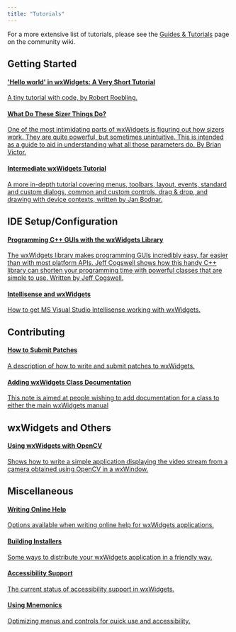 ```yaml
---
title: "Tutorials"
---
```


For a more extensive list of tutorials, please see the [Guides & Tutorials][1]
page on the community wiki.

[1]: http://wiki.wxwidgets.org/Guides_%26_Tutorials


## Getting Started

<div class="list-group">
  <a href="http://docs.wxwidgets.org/stable/overview_helloworld.html" class="list-group-item">
    <h4 class="list-group-item-heading">'Hello world' in wxWidgets: A Very Short Tutorial</h4>
    <p class="list-group-item-text">
      A tiny tutorial with code, by Robert Roebling.
    </p>
  </a>
  <a href="http://neume.sourceforge.net/sizerdemo/" class="list-group-item">
    <h4 class="list-group-item-heading">What Do These Sizer Things Do?</h4>
    <p class="list-group-item-text">
      One of the most intimidating parts of wxWidgets is figuring out how
      sizers work. They are quite powerful, but sometimes unintuitive. This is
      intended as a guide to aid in understanding what all those parameters do.
      By Brian Victor.
    </p>
  </a>
  <a href="http://zetcode.com/tutorials/wxwidgetstutorial/" class="list-group-item">
    <h4 class="list-group-item-heading">Intermediate wxWidgets Tutorial</h4>
    <p class="list-group-item-text">
      A more in-depth tutorial covering menus, toolbars, layout, events,
      standard and custom dialogs, common and custom controls, drag &amp; drop,
      and drawing with device contexts, written by Jan Bodnar.
    </p>
  </a>
</div>


## IDE Setup/Configuration

<div class="list-group">
  <a href="http://www.informit.com/articles/article.asp?p=606222&amp;rl=1" class="list-group-item">
    <h4 class="list-group-item-heading">Programming C++ GUIs with the wxWidgets Library</h4>
    <p class="list-group-item-text">
      The wxWidgets library makes programming GUIs incredibly easy, far easier
      than with most platform APIs. Jeff Cogswell shows how this handy C++
      library can shorten your programming time with powerful classes that are
      simple to use. Written by Jeff Cogswell.
    </p>
  </a>
  <a href="http://www.litwindow.com/Knowhow/Intellisense/intellisense.html" class="list-group-item">
    <h4 class="list-group-item-heading">Intellisense and wxWidgets</h4>
    <p class="list-group-item-text">
      How to get MS Visual Studio Intellisense working with wxWidgets.
    </p>
  </a>
</div>


## Contributing

<div class="list-group">
  <a href="http://trac.wxwidgets.org/wiki/HowToSubmitPatches" class="list-group-item">
    <h4 class="list-group-item-heading">How to Submit Patches</h4>
    <p class="list-group-item-text">
      A description of how to write and submit patches to wxWidgets.
    </p>
  </a>
  <a href="http://svn.wxwidgets.org/svn/wx/wxWidgets/trunk/docs/tech/tn0003.txt" class="list-group-item">
    <h4 class="list-group-item-heading">Adding wxWidgets Class Documentation</h4>
    <p class="list-group-item-text">
      This note is aimed at people wishing to add documentation for a class to
      either the main wxWidgets manual
    </p>
  </a>
</div>


## wxWidgets and Others

<div class="list-group">
  <a href="http://larryo.org/work/information/wxopencv/index.html" class="list-group-item">
    <h4 class="list-group-item-heading">Using wxWidgets with OpenCV</h4>
    <p class="list-group-item-text">
      Shows how to write a simple application displaying the video stream from
      a camera obtained using OpenCV in a wxWindow.
    </p>
  </a>
</div>


## Miscellaneous

<div class="list-group">
  <a href="/docs/tutorials/writing-online-help/" class="list-group-item">
    <h4 class="list-group-item-heading">Writing Online Help</h4>
    <p class="list-group-item-text">
      Options available when writing online help for wxWidgets applications.
    </p>
  </a>
  <a href="/docs/tutorials/building-installers/" class="list-group-item">
    <h4 class="list-group-item-heading">Building Installers</h4>
    <p class="list-group-item-text">
      Some ways to distribute your wxWidgets application in a friendly way.
    </p>
  </a>
  <a href="/docs/tutorials/accessibility/" class="list-group-item">
    <h4 class="list-group-item-heading">Accessibility Support</h4>
    <p class="list-group-item-text">
      The current status of accessibility support in wxWidgets.
    </p>
  </a>
  <a href="/docs/tutorials/using-mnemonics/" class="list-group-item">
    <h4 class="list-group-item-heading">Using Mnemonics</h4>
    <p class="list-group-item-text">
      Optimizing menus and controls for quick use and accessibility.
    </p>
  </a>
</div>
